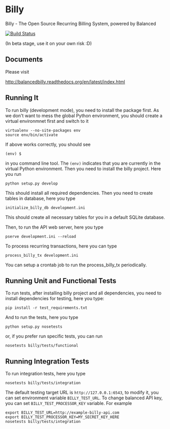 # Billy

Billy - The Open Source Recurring Billing System, powered by Balanced

[![Build Status](https://travis-ci.org/balanced/billy.png)](https://travis-ci.org/balanced/billy)

(In beta stage, use it on your own risk :D)

## Documents

Please visit

http://balancedbilly.readthedocs.org/en/latest/index.html

## Running It

To run billy (development mode), you need to install the package first.
As we don't want to mess the global Python environment, you should
create a virtual environmnet first and switch to it

```
virtualenv --no-site-packages env
source env/bin/activate
```

If above works correctly, you should see

```
(env) $
```

in you command line tool. The `(env)` indicates that you are currently
in the virtual Python environment. Then you need to install the billy project.
Here you run

```
python setup.py develop
```

This should install all required dependencies. Then you need to create 
tables in database, here you type

```
initialize_billy_db development.ini
```

This should create all necessary tables for you in a default SQLite database.

Then, to run the API web server, here you type

```
pserve development.ini --reload
```

To process recurring transactions, here you can type

```
process_billy_tx development.ini
```

You can setup a crontab job to run the process_billy_tx periodically.

## Running Unit and Functional Tests

To run tests, after installing billy project and all dependencies, you need
to install dependencies for testing, here you type:

```
pip install -r test_requirements.txt
```

And to run the tests, here you type

```
python setup.py nosetests
```

or, if you prefer run specific tests, you can run

```
nosetests billy/tests/functional
```

## Running Integration Tests

To run integration tests, here you type

```
nosetests billy/tests/integration
```

The default testing target URL is `http://127.0.0.1:6543`, to modify it, you can 
set environment variable `BILLY_TEST_URL`. To change balanced API key, you can set
`BILLY_TEST_PROCESSOR_KEY` variable. For example

```
export BILLY_TEST_URL=http://example-billy-api.com
export BILLY_TEST_PROCESSOR_KEY=MY_SECRET_KEY_HERE
nosetests billy/tests/integration
```
